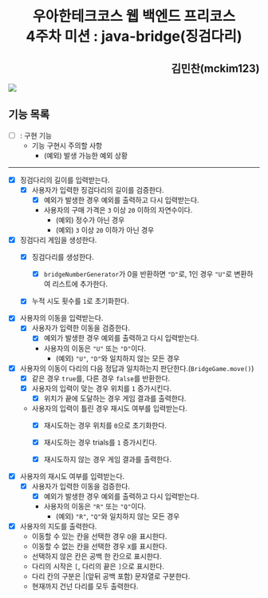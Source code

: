 <div style="text-align:center">

# 우아한테크코스 웹 백엔드 프리코스 <br> 4주차 미션 : java-bridge(징검다리)

</div>

<div style="text-align:right">

## 김민찬(mckim123)

</div>

<img src = "https://user-images.githubusercontent.com/43123236/202985097-8cc85853-e5f2-4139-a2a0-452e44a66080.png">

## 기능 목록

- [ ] : 구현 기능
  - 기능 구현시 주의할 사항
    - (예외) 발생 가능한 예외 상황

-------

- [x] 징검다리의 길이를 입력받는다.
  - [x] 사용자가 입력한 징검다리의 길이를 검증한다.
    - [x] 예외가 발생한 경우 예외를 출력하고 다시 입력받는다.
    - 사용자의 구매 가격은 `3` 이상 `20` 이하의 자연수이다.
      - (예외) 정수가 아닌 경우
      - (예외) `3` 이상 `20` 이하가 아닌 경우


- [x] 징검다리 게임을 생성한다.
  - [x] 징검다리를 생성한다.
    - [x] `bridgeNumberGenerator`가 0을 반환하면 `"D"`로, 1인 경우 `"U"`로 변환하여 리스트에 추가한다.
  - [x] 누적 시도 횟수를 `1`로 초기화한다.


- [x] 사용자의 이동을 입력받는다.
  - [x] 사용자가 입력한 이동을 검증한다.
    - [x] 예외가 발생한 경우 예외를 출력하고 다시 입력받는다.
    - 사용자의 이동은 `"U"` 또는 `"D"`이다.
      - (예외) `"U"`, `"D"`와 일치하지 않는 모든 경우


- [x] 사용자의 이동이 다리의 다음 정답과 일치하는지 판단한다.(`BridgeGame.move()`)
  - [x] 같은 경우 `true`를, 다른 경우 `false`를 반환한다.
  - [x] 사용자의 입력이 맞는 경우 위치를 `1` 증가시킨다.
    - [x] 위치가 끝에 도달하는 경우 게임 결과를 출력한다.
  - 사용자의 입력이 틀린 경우 재시도 여부를 입력받는다.
    - [x] 재시도하는 경우 위치를 `0`으로 초기화한다.
    - [x] 재시도하는 경우 trials를 `1` 증가시킨다.
    - [x] 재시도하지 않는 경우 게임 결과를 출력한다.


- [x] 사용자의 재시도 여부를 입력받는다.
  - [x] 사용자가 입력한 이동을 검증한다.
    - [x] 예외가 발생한 경우 예외를 출력하고 다시 입력받는다.
    - 사용자의 이동은 `"R"` 또는 `"Q"`이다.
      - (예외) `"R"`, `"Q"`와 일치하지 않는 모든 경우


- [x] 사용자의 지도를 출력한다.
  - 이동할 수 있는 칸을 선택한 경우 `O`을 표시한다.
  - 이동할 수 없는 칸을 선택한 경우 `X`를 표시한다.
  - 선택하지 않은 칸은 공백 한 칸으로 표시한다.
  - 다리의 시작은 `[`, 다리의 끝은 `]`으로 표시한다.
  - 다리 칸의 구분은 |(앞뒤 공백 포함) 문자열로 구분한다.
  - 현재까지 건넌 다리를 모두 출력한다.
